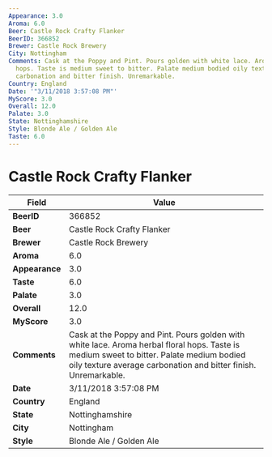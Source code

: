 ```yaml
---
Appearance: 3.0
Aroma: 6.0
Beer: Castle Rock Crafty Flanker
BeerID: 366852
Brewer: Castle Rock Brewery
City: Nottingham
Comments: Cask at the Poppy and Pint. Pours golden with white lace. Aroma herbal floral
  hops. Taste is medium sweet to bitter. Palate medium bodied oily texture average
  carbonation and bitter finish. Unremarkable.
Country: England
Date: '"3/11/2018 3:57:08 PM"'
MyScore: 3.0
Overall: 12.0
Palate: 3.0
State: Nottinghamshire
Style: Blonde Ale / Golden Ale
Taste: 6.0
---
```


# Castle Rock Crafty Flanker

| Field         | Value |
|---------------|-------|
| **BeerID** | 366852 |
| **Beer** | Castle Rock Crafty Flanker |
| **Brewer** | Castle Rock Brewery |
| **Aroma** | 6.0 |
| **Appearance** | 3.0 |
| **Taste** | 6.0 |
| **Palate** | 3.0 |
| **Overall** | 12.0 |
| **MyScore** | 3.0 |
| **Comments** | Cask at the Poppy and Pint. Pours golden with white lace. Aroma herbal floral hops. Taste is medium sweet to bitter. Palate medium bodied oily texture average carbonation and bitter finish. Unremarkable. |
| **Date** | 3/11/2018 3:57:08 PM |
| **Country** | England |
| **State** | Nottinghamshire |
| **City** | Nottingham |
| **Style** | Blonde Ale / Golden Ale |
